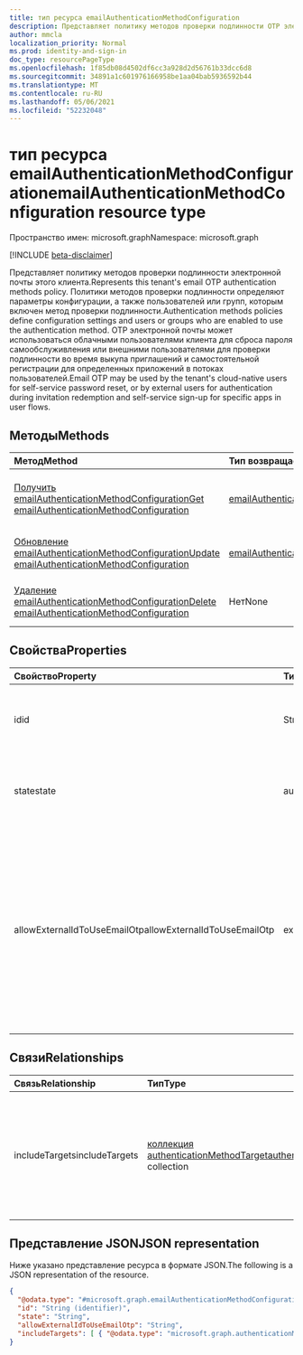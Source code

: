 ```yaml
---
title: тип ресурса emailAuthenticationMethodConfiguration
description: Представляет политику методов проверки подлинности OTP электронной почты
author: mmcla
localization_priority: Normal
ms.prod: identity-and-sign-in
doc_type: resourcePageType
ms.openlocfilehash: 1f85db08d4502df6cc3a928d2d56761b33dcc6d8
ms.sourcegitcommit: 34891a1c601976166958be1aa04bab5936592b44
ms.translationtype: MT
ms.contentlocale: ru-RU
ms.lasthandoff: 05/06/2021
ms.locfileid: "52232048"
---
```

# <a name="emailauthenticationmethodconfiguration-resource-type"></a><span data-ttu-id="d3777-103">тип ресурса emailAuthenticationMethodConfiguration</span><span class="sxs-lookup"><span data-stu-id="d3777-103">emailAuthenticationMethodConfiguration resource type</span></span>

<span data-ttu-id="d3777-104">Пространство имен: microsoft.graph</span><span class="sxs-lookup"><span data-stu-id="d3777-104">Namespace: microsoft.graph</span></span>

[!INCLUDE [beta-disclaimer](../../includes/beta-disclaimer.md)]

<span data-ttu-id="d3777-105">Представляет политику методов проверки подлинности электронной почты этого клиента.</span><span class="sxs-lookup"><span data-stu-id="d3777-105">Represents this tenant's email OTP authentication methods policy.</span></span> <span data-ttu-id="d3777-106">Политики методов проверки подлинности определяют параметры конфигурации, а также пользователей или групп, которым включен метод проверки подлинности.</span><span class="sxs-lookup"><span data-stu-id="d3777-106">Authentication methods policies define configuration settings and users or groups who are enabled to use the authentication method.</span></span> <span data-ttu-id="d3777-107">OTP электронной почты может использоваться облачными пользователями клиента для сброса пароля самообслуживления или внешними пользователями для проверки подлинности во время выкупа приглашений и самостоятельной регистрации для определенных приложений в потоках пользователей.</span><span class="sxs-lookup"><span data-stu-id="d3777-107">Email OTP may be used by the tenant's cloud-native users for self-service password reset, or by external users for authentication during invitation redemption and self-service sign-up for specific apps in user flows.</span></span>

## <a name="methods"></a><span data-ttu-id="d3777-108">Методы</span><span class="sxs-lookup"><span data-stu-id="d3777-108">Methods</span></span>

|<span data-ttu-id="d3777-109">Метод</span><span class="sxs-lookup"><span data-stu-id="d3777-109">Method</span></span>|<span data-ttu-id="d3777-110">Тип возвращаемых данных</span><span class="sxs-lookup"><span data-stu-id="d3777-110">Return type</span></span>|<span data-ttu-id="d3777-111">Описание</span><span class="sxs-lookup"><span data-stu-id="d3777-111">Description</span></span>|
|:---|:---|:---|
|[<span data-ttu-id="d3777-112">Получить emailAuthenticationMethodConfiguration</span><span class="sxs-lookup"><span data-stu-id="d3777-112">Get emailAuthenticationMethodConfiguration</span></span>](../api/emailauthenticationmethodconfiguration-get.md)|[<span data-ttu-id="d3777-113">emailAuthenticationMethodConfiguration</span><span class="sxs-lookup"><span data-stu-id="d3777-113">emailAuthenticationMethodConfiguration</span></span>](../resources/emailauthenticationmethodconfiguration.md)|<span data-ttu-id="d3777-114">Ознакомьтесь с свойствами и отношениями объекта emailAuthenticationMethodConfiguration.</span><span class="sxs-lookup"><span data-stu-id="d3777-114">Read the properties and relationships of an emailAuthenticationMethodConfiguration object.</span></span>|
|[<span data-ttu-id="d3777-115">Обновление emailAuthenticationMethodConfiguration</span><span class="sxs-lookup"><span data-stu-id="d3777-115">Update emailAuthenticationMethodConfiguration</span></span>](../api/emailauthenticationmethodconfiguration-update.md)|[<span data-ttu-id="d3777-116">emailAuthenticationMethodConfiguration</span><span class="sxs-lookup"><span data-stu-id="d3777-116">emailAuthenticationMethodConfiguration</span></span>](../resources/emailauthenticationmethodconfiguration.md)|<span data-ttu-id="d3777-117">Обновление свойств объекта emailAuthenticationMethodConfiguration.</span><span class="sxs-lookup"><span data-stu-id="d3777-117">Update the properties of an emailAuthenticationMethodConfiguration object.</span></span>|
|[<span data-ttu-id="d3777-118">Удаление emailAuthenticationMethodConfiguration</span><span class="sxs-lookup"><span data-stu-id="d3777-118">Delete emailAuthenticationMethodConfiguration</span></span>](../api/emailauthenticationmethodconfiguration-delete.md)|<span data-ttu-id="d3777-119">Нет</span><span class="sxs-lookup"><span data-stu-id="d3777-119">None</span></span>|<span data-ttu-id="d3777-120">Удаляет объект emailAuthenticationMethodConfiguration.</span><span class="sxs-lookup"><span data-stu-id="d3777-120">Deletes an emailAuthenticationMethodConfiguration object.</span></span>|

## <a name="properties"></a><span data-ttu-id="d3777-121">Свойства</span><span class="sxs-lookup"><span data-stu-id="d3777-121">Properties</span></span>

|<span data-ttu-id="d3777-122">Свойство</span><span class="sxs-lookup"><span data-stu-id="d3777-122">Property</span></span>|<span data-ttu-id="d3777-123">Тип</span><span class="sxs-lookup"><span data-stu-id="d3777-123">Type</span></span>|<span data-ttu-id="d3777-124">Описание</span><span class="sxs-lookup"><span data-stu-id="d3777-124">Description</span></span>|
|:---|:---|:---|
|<span data-ttu-id="d3777-125">id</span><span class="sxs-lookup"><span data-stu-id="d3777-125">id</span></span>|<span data-ttu-id="d3777-126">String</span><span class="sxs-lookup"><span data-stu-id="d3777-126">String</span></span>|<span data-ttu-id="d3777-127">Идентификатор политики метода проверки подлинности.</span><span class="sxs-lookup"><span data-stu-id="d3777-127">The authentication method policy identifier.</span></span> <span data-ttu-id="d3777-128">Унаследованный от [проверки подлинностиMethodConfiguration](../resources/authenticationmethodconfiguration.md).</span><span class="sxs-lookup"><span data-stu-id="d3777-128">Inherited from [authenticationMethodConfiguration](../resources/authenticationmethodconfiguration.md).</span></span>|
|<span data-ttu-id="d3777-129">state</span><span class="sxs-lookup"><span data-stu-id="d3777-129">state</span></span>|<span data-ttu-id="d3777-130">authenticationMethodState</span><span class="sxs-lookup"><span data-stu-id="d3777-130">authenticationMethodState</span></span>|<span data-ttu-id="d3777-131">Указывает, включен этот метод проверки подлинности или нет.</span><span class="sxs-lookup"><span data-stu-id="d3777-131">Indicates whether this authentication method is enabled or not.</span></span> <span data-ttu-id="d3777-132">Возможные значения: `enabled`, `disabled`.</span><span class="sxs-lookup"><span data-stu-id="d3777-132">Possible values are: `enabled`, `disabled`.</span></span>|
|<span data-ttu-id="d3777-133">allowExternalIdToUseEmailOtp</span><span class="sxs-lookup"><span data-stu-id="d3777-133">allowExternalIdToUseEmailOtp</span></span>|<span data-ttu-id="d3777-134">externalEmailOtpState</span><span class="sxs-lookup"><span data-stu-id="d3777-134">externalEmailOtpState</span></span>|<span data-ttu-id="d3777-135">Определяет, является ли OTP электронной почты для внешних пользователей для проверки подлинности.</span><span class="sxs-lookup"><span data-stu-id="d3777-135">Determines whether email OTP is usable by external users for authentication.</span></span> <span data-ttu-id="d3777-136">Возможные значения: `default`, `enabled`, `disabled`, `unknownFutureValue`.</span><span class="sxs-lookup"><span data-stu-id="d3777-136">Possible values are: `default`, `enabled`, `disabled`, `unknownFutureValue`.</span></span> <span data-ttu-id="d3777-137">Клиенты в состоянии, которое не использует общедоступный предварительный просмотр, автоматически будут иметь включенную OTP-почту начиная с октября `default` 2021 г.</span><span class="sxs-lookup"><span data-stu-id="d3777-137">Tenants in the `default` state who did not use public preview will automatically have email OTP enabled beginning in October 2021.</span></span>|

## <a name="relationships"></a><span data-ttu-id="d3777-138">Связи</span><span class="sxs-lookup"><span data-stu-id="d3777-138">Relationships</span></span>

|<span data-ttu-id="d3777-139">Связь</span><span class="sxs-lookup"><span data-stu-id="d3777-139">Relationship</span></span>|<span data-ttu-id="d3777-140">Тип</span><span class="sxs-lookup"><span data-stu-id="d3777-140">Type</span></span>|<span data-ttu-id="d3777-141">Описание</span><span class="sxs-lookup"><span data-stu-id="d3777-141">Description</span></span>|
|:---|:---|:---|
|<span data-ttu-id="d3777-142">includeTargets</span><span class="sxs-lookup"><span data-stu-id="d3777-142">includeTargets</span></span>|<span data-ttu-id="d3777-143">[коллекция authenticationMethodTarget](../resources/authenticationmethodtarget.md)</span><span class="sxs-lookup"><span data-stu-id="d3777-143">[authenticationMethodTarget](../resources/authenticationmethodtarget.md) collection</span></span>|<span data-ttu-id="d3777-144">Коллекция пользователей или групп, которые могут использовать метод проверки подлинности.</span><span class="sxs-lookup"><span data-stu-id="d3777-144">A collection of users or groups who are enabled to use the authentication method.</span></span>|

## <a name="json-representation"></a><span data-ttu-id="d3777-145">Представление JSON</span><span class="sxs-lookup"><span data-stu-id="d3777-145">JSON representation</span></span>

<span data-ttu-id="d3777-146">Ниже указано представление ресурса в формате JSON.</span><span class="sxs-lookup"><span data-stu-id="d3777-146">The following is a JSON representation of the resource.</span></span>
<!-- {
  "blockType": "resource",
  "keyProperty": "id",
  "@odata.type": "microsoft.graph.emailAuthenticationMethodConfiguration",
  "baseType": "microsoft.graph.authenticationMethodConfiguration",
  "openType": false
}
-->

```json
{
  "@odata.type": "#microsoft.graph.emailAuthenticationMethodConfiguration",
  "id": "String (identifier)",
  "state": "String",
  "allowExternalIdToUseEmailOtp": "String",
  "includeTargets": [ { "@odata.type": "microsoft.graph.authenticationMethodTarget" } ]
}
```
